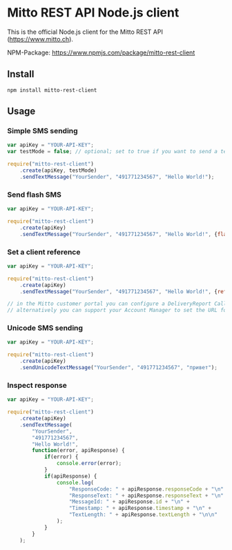 # Mitto REST API Node.js client

This is the official Node.js client for the Mitto REST API (<https://www.mitto.ch>).

NPM-Package: <https://www.npmjs.com/package/mitto-rest-client>

## Install

```Console
npm install mitto-rest-client
```

## Usage

### Simple SMS sending

```javascript
var apiKey = "YOUR-API-KEY";
var testMode = false; // optional; set to true if you want to send a test messages (no delivery, no cost, but visible in your portal)

require("mitto-rest-client")
    .create(apiKey, testMode)
    .sendTextMessage("YourSender", "491771234567", "Hello World!");
```

### Send flash SMS

```javascript
var apiKey = "YOUR-API-KEY";

require("mitto-rest-client")
    .create(apiKey)
    .sendTextMessage("YourSender", "491771234567", "Hello World!", {flash: true});
```

### Set a client reference

```javascript
var apiKey = "YOUR-API-KEY";

require("mitto-rest-client")
    .create(apiKey)
    .sendTextMessage("YourSender", "491771234567", "Hello World!", {reference: "My internal reference number #1"});

// in the Mitto customer portal you can configure a DeliveryReport Callback URL; this will receive the "reference" parameter from above...
// alternatively you can support your Account Manager to set the URL for you.
```

### Unicode SMS sending

```javascript
var apiKey = "YOUR-API-KEY";

require("mitto-rest-client")
    .create(apiKey)
    .sendUnicodeTextMessage("YourSender", "491771234567", "привет");
```

### Inspect response

```javascript
var apiKey = "YOUR-API-KEY";

require("mitto-rest-client")
    .create(apiKey)
    .sendTextMessage(
        "YourSender",
        "491771234567",
        "Hello World!",
        function(error, apiResponse) {
            if(error) {
                console.error(error);
            }
            if(apiResponse) {
                console.log(
                    "ResponseCode: " + apiResponse.responseCode + "\n" +
                    "ResponseText: " + apiResponse.responseText + "\n" +
                    "MessageId: " + apiResponse.id + "\n" +
                    "Timestamp: " + apiResponse.timestamp + "\n" +
                    "TextLength: " + apiResponse.textLength + "\n\n"
                );
            }
        }
    );
```
